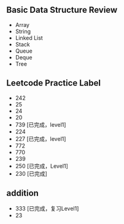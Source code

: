 ## Basic Data Structure Review
- Array
- String
- Linked List
- Stack
- Queue
- Deque
- Tree

## Leetcode Practice Label
- 242
- 25 
- 24 
- 20
- 739 [已完成，level1]
- 224 
- 227 [已完成，level1]
- 772 
- 770 
- 239 
- 250 [已完成，Level1]
- 230 [已完成]

## addition
- 333 [已完成，复习Level1]
- 23 